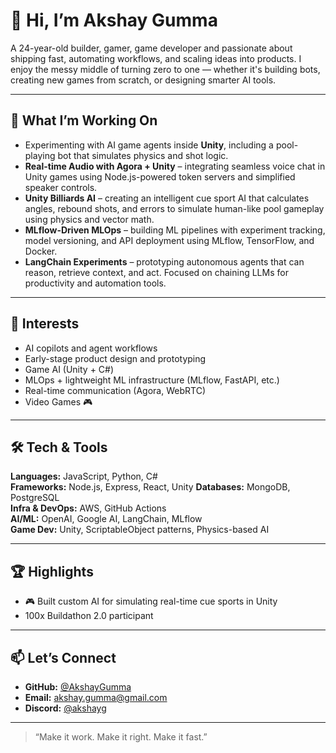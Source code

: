 # 👋 Hi, I’m Akshay Gumma

A 24-year-old builder, gamer, game developer and passionate about shipping fast, automating workflows, and scaling ideas into products. I enjoy the messy middle of turning zero to one — whether it's building bots, creating new games from scratch, or designing smarter AI tools.

---

## 🚀 What I’m Working On

- Experimenting with AI game agents inside **Unity**, including a pool-playing bot that simulates physics and shot logic.
- **Real-time Audio with Agora + Unity** – integrating seamless voice chat in Unity games using Node.js-powered token servers and simplified speaker controls.
- **Unity Billiards AI** – creating an intelligent cue sport AI that calculates angles, rebound shots, and errors to simulate human-like pool gameplay using physics and vector math.
- **MLflow-Driven MLOps** – building ML pipelines with experiment tracking, model versioning, and API deployment using MLflow, TensorFlow, and Docker.
- **LangChain Experiments** – prototyping autonomous agents that can reason, retrieve context, and act. Focused on chaining LLMs for productivity and automation tools.
  
---

## 🧠 Interests

- AI copilots and agent workflows
- Early-stage product design and prototyping
- Game AI (Unity + C#)
- MLOps + lightweight ML infrastructure (MLflow, FastAPI, etc.)
- Real-time communication (Agora, WebRTC)
- Video Games 🎮

---

## 🛠️ Tech & Tools

**Languages:** JavaScript, Python, C#  
**Frameworks:** Node.js, Express, React, Unity
**Databases:** MongoDB, PostgreSQL  
**Infra & DevOps:** AWS, GitHub Actions  
**AI/ML:** OpenAI, Google AI, LangChain, MLflow  
**Game Dev:** Unity, ScriptableObject patterns, Physics-based AI

---

## 🏆 Highlights

- 🎮 Built custom AI for simulating real-time cue sports in Unity
- 100x Buildathon 2.0 participant

---

## 📫 Let’s Connect

- **GitHub:** [@AkshayGumma](https://github.com/AkshayGumma)
- **Email:** akshay.gumma@gmail.com
- **Discord:** [@akshayg](https://discordapp.com/users/807565624020697128)

---

> “Make it work. Make it right. Make it fast.”

